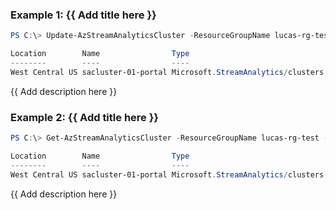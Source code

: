 ### Example 1: {{ Add title here }}
```powershell
PS C:\> Update-AzStreamAnalyticsCluster -ResourceGroupName lucas-rg-test -ClusterName sacluster-01-portal -Tag @{'key01'='01';'key02'='02'}

Location        Name                Type                               Etag
--------        ----                ----                               ----
West Central US sacluster-01-portal Microsoft.StreamAnalytics/clusters
```

{{ Add description here }}

### Example 2: {{ Add title here }}
```powershell
PS C:\> Get-AzStreamAnalyticsCluster -ResourceGroupName lucas-rg-test -ClusterName sacluster-01-portal |Update-AzStreamAnalyticsCluster  -Tag @{'key01'='01';'key02'='02'}

Location        Name                Type                               Etag
--------        ----                ----                               ----
West Central US sacluster-01-portal Microsoft.StreamAnalytics/clusters
```

{{ Add description here }}

